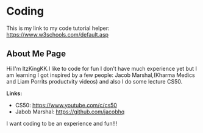 # Coding

This is my link to my code tutorial helper: https://www.w3schools.com/default.asp

## About Me Page
  
Hi I'm ItzKingKK.I like to code for fun I don't have much experience yet but I am learning I got inspired by a few people: Jacob Marshal,(Kharma Medics and Liam Porrits productvity videos) and also I do some lecture CS50.

**Links:**
- CS50: https://www.youtube.com/c/cs50
- Jabob Marshal: https://github.com/jacobhq

I want coding to be an experience and fun!!!
